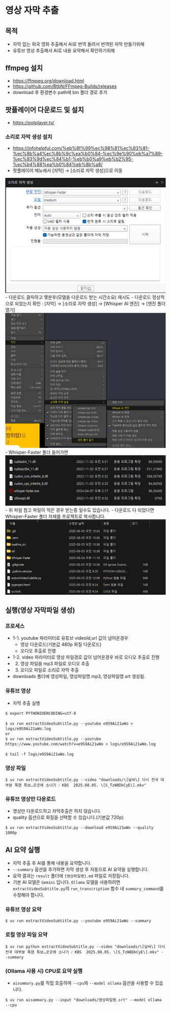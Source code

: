 # 영상 자막 추출
## 목적
 - 자막 없는 외국 영화 추출해서 AI로 번역 돌려서 번역된 자막 만들기위해
 - 유튜브 영상 추출해서 AI로 내용 요약해서 확인하기위해

## ffmpeg 설치
 - https://ffmpeg.org/download.html
 - https://github.com/BtbN/FFmpeg-Builds/releases
 - download 후 환경변수 path에 bin 폴더 경로 추가

## 팟플레이어 다운로드 및 설치
 - https://potplayer.tv/
### 소리로 자막 생성 설치
 - https://infohelpful.com/%eb%8f%99%ec%98%81%ec%83%81-%ec%8b%a4%ec%8b%9c%ea%b0%84-%ec%9e%90%eb%a7%89-%ec%83%9d%ec%84%b1-%eb%b0%a9%eb%b2%95-%ec%b4%88%ea%b0%84%eb%8b%a8/
 - 팟플레이어 메뉴에서 [자막] → [소리로 자막 생성]으로 이동
<img src="./readme_src/Pasted image 20250712114705.png"/>
 - 다운로드 클릭하고 몇분후(모델을 다운로드 받는 시간소요) 재시도
 - 다운로드 정상적으로 되었는지 확인 : [자막] → [소리로 자막 생성] → [Whisper AI 엔진] → [엔진 폴더 열기]
<img src="./readme_src/Pasted image 20250805105050.png"/>
 - Whisper-Faster 폴더 들어가면
<img src="./readme_src/Pasted image 20250805105210.png"/>
 - 위 파일 참고 파일이 적은 경우 받는중 일수도 있습니다.
 - 다운로드 다 되었다면 Whisper-Faster 폴더 자체를 프로젝트로 복사합니다.
<img src="./readme_src/Pasted image 20250805105504.png"/>


## 실행(영상 자막파일 생성)
### 프로세스
 - 1-1. youtube 파라미터로 유튜브 videoId,url 값이 넘어온경우
	 - 영상 다운로드(기본값 480p 화질 다운로드)
	 - 오디오 추출로 진행
 - 1-2. video 파라미터로 영상 파일경로 값이 넘어온경우 바로 오디오 추출로 진행
 - 2. 영상 파일을 mp3 파일로 오디오 추출
 - 3. 오디오 파일로 소리로 자막 추출
 - downloads 폴더에 영상파일, 영상파일명.mp3, 영상파일명.srt 생성됨.
### 유튜브 영상
 - 자막 추출 실행
```
$ export PYTHONIOENCODING=utf-8

$ uv run extractVideoSubtitle.py --youtube e9S9Ai21wWo > logs/e9S9Ai21wWo.log
or
$ uv run extractVideoSubtitle.py --youtube https://www.youtube.com/watch?v=e9S9Ai21wWo > logs/e9S9Ai21wWo.log

$ tail -f logs/e9S9Ai21wWo.log
```

### 영상 파일
```
$ uv run extractVideoSubtitle.py --video "downloads/\[날씨\] 다시 전국 대부분 폭염 특보…곳곳에 소나기 ⧸ KBS  2025.08.05. \[S_TzW8DkCyE\].mkv"
```

### 유튜브 영상만 다운로드
 - 영상만 다운로드하고 자막추출은 하지 않습니다.
 - quality 옵션으로 화질을 선택할 수 있습니다.(기본값 720p)
```
$ uv run extractVideoSubtitle.py --download e9S9Ai21wWo --quality 1080p
```

## AI 요약 실행
 - 자막 추출 후 AI를 통해 내용을 요약합니다.
 - `--summary` 옵션을 추가하면 자막 생성 후 자동으로 AI 요약을 실행합니다.
 - 요약 결과는 `result` 폴더에 `{영상파일명}.md` 파일로 저장됩니다.
 - 기본 AI 모델은 `Gemini` 입니다. `Ollama` 모델을 사용하려면 `extractVideoSubtitle.py`의 `run_transcription` 함수 내 `summary_command`를 수정해야 합니다.

### 유튜브 영상 요약
```
$ uv run extractVideoSubtitle.py --youtube e9S9Ai21wWo --summary
```

### 로컬 영상 파일 요약
```
$ uv run python extractVideoSubtitle.py --video "downloads/\[날씨\] 다시 전국 대부분 폭염 특보…곳곳에 소나기 ⧸ KBS  2025.08.05. \[S_TzW8DkCyE\].mkv" --summary
```

### (Ollama 사용 시) CPU로 요약 실행
 - `aisummary.py`를 직접 호출하여 `--cpu`와 `--model ollama` 옵션을 사용할 수 있습니다.
```
$ uv run aisummary.py --input "downloads/영상파일명.srt" --model ollama --cpu
```